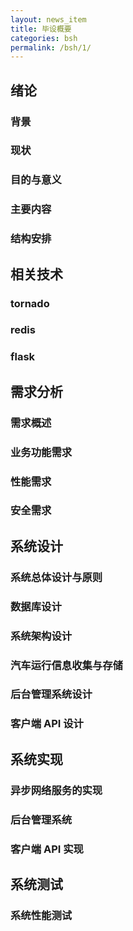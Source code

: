 ```yaml
---
layout: news_item
title: 毕设概要 
categories: bsh
permalink: /bsh/1/
---
```


## 绪论

### 背景
### 现状
### 目的与意义 
### 主要内容
### 结构安排

## 相关技术 

### tornado
### redis
### flask

## 需求分析

### 需求概述
### 业务功能需求
### 性能需求
### 安全需求

## 系统设计

### 系统总体设计与原则
### 数据库设计 
### 系统架构设计
### 汽车运行信息收集与存储
### 后台管理系统设计
### 客户端 API 设计 

## 系统实现

### 异步网络服务的实现
### 后台管理系统
### 客户端 API 实现

## 系统测试

### 系统性能测试
